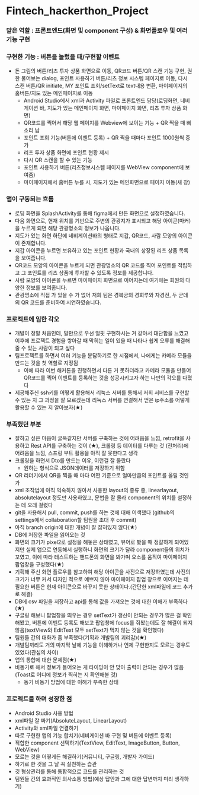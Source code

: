 # Fintech_hackerthon_Project

### 맡은 역할 : 프론트엔드(화면 및 component 구성) & 화면플로우 및 여러 기능 구현
### 구현한 기능 : 버튼을 눌렀을 때/구현할 이벤트 
- 돈 그림의 버튼/리츠 투자 상품 화면으로 이동, QR코드 버튼/QR 스캔 기능 구현, 권한 물어보는 dialog, 포인트 사용하기 버튼/리츠 정보 시스템 페이지로 이동, 다시 스캔 버튼/QR initiate, MY 포인트 조회/setText로 text내용 변환, 마이페이지의 홈버튼/지도 있는 메인페이지로 이동
    - Android Studio에서 xml과 Activity 파일로 프론트엔드 담당(로딩화면, 네비게이션 바, 지도가 있는 메인페이지 화면, 마이페이지 화면, 리츠 투자 상품 화면)
    - QR코드를 찍어서 해당 웹 페이지를 Webview에 보이는 기능 + QR 찍을 때 삐 소리 남
    - 포인트 조회 기능(버튼에 이벤트 등록) + QR 찍을 때마다 포인트 1000원씩 증가
    - 리츠 투자 상품 화면에 포인트 현황 제시
    - 다시 QR 스캔을 할 수 있는 기능
    - 포인트 사용하기 버튼(리츠정보시스템 페이지를 WebView component에 보여줌)
    - 마이페이지에서 홈버튼 누를 시, 지도가 있는 메인화면으로 페이지 이동(새 창)

### 앱이 구동되는 흐름
- 로딩 화면을 SplashActivity를 통해 figma에서 만든 화면으로 설정하였습니다.
- 다음 화면으로, 현재 위치를 기반으로 주변의 관광지가 표시되고 해당 아이콘(마커)을 누르게 되면 해당 관광명소의 정보가 나옵니다. 
- 지도가 있는 화면 하단에 네비게이션바의 형태로 지갑, QR코드, 사람 모양의 아이콘이 존재합니다.
- 지갑 아이콘을 누르면 보유하고 있는 포인트 현황과 국내의 상장된 리츠 상품 목록을 보여줍니다.
- QR코드 모양의 아이콘을 누르게 되면 관광명소의 QR 코드를 찍어 포인트를 적립하고 그 포인트를 리츠 상품에 투자할 수 있도록 정보를 제공합니다.
- 사람 모양의 아이콘을 누르면 마이페이지 화면으로 이어지는데 여기에는 회원의 다양한 정보를 보여줍니다.
- 관광명소에 직접 가 있을 수 가 없어 저희 팀은 경복궁의 경회루와 자경전, 두 군데의 QR 코드를 준비하여 시연하였습니다.

### 프로젝트에 임한 각오
- 개발이 정말 처음인데, 말만으로 우선 얼핏 구현하시는 거 같아서 대단함을 느꼈고 이후에 프로젝트 경험을 쌓아갈 때
막히는 일이 있을 때 나타나 쉽게 오류를 해결해 줄 수 있는 사람이 되고 싶다
- 팀프로젝트를 하면서 여러 기능을 분담하기로 한 시점에서, 나에게는 카메라 모듈을 만드는 것을 첫 역할로 지정됨
    - 이에 따라 이번 해커톤을 진행하면서 다른 거 못하더라고 카메라 모듈을 만들어 QR코드를 찍어 이벤트를 등록하는 것을 성공시키고자 하는 나만의 각오를 다졌다
- 제공해주신 ssh키를 어떻게 활용해서 리눅스 서버를 통해서 저희 서비스를 구현할 수 있는 지 그 과정을 잘 모르겠는데 리눅스 서버를 
연결해서 얻은 ip주소를 어떻게 활용할 수 있는 지 알아보자(★)

### 부족했던 부분
- 잘하고 싶은 마음이 굴뚝같지만 서버를 구축하는 것에 어려움을 느낌, retrofit을 사용하고 Rest API를 구축하는 것이 (★), 크롤링 등 데이터를 다루는 것
(전처리)에 어려움을 느낌, 스프링 부트 활용을 아직 잘 못한다고 생각
- 크롤링을 하면서 Dto를 만드는 이유, 이런걸 잘 몰랐다
    - 원하는 형식으로 JSON데이터를 저장하기 위함
- QR 리더기에서 QR을 찍을 때 마다 어떤 기준으로 얼마만큼의 포인트를 올릴 것인 가
- xml 조작법에 아직 익숙하지 않아서 사용한 layout의 종류 중, linearlayout, absolutelayout 정도만 사용하였고, 문법을 잘 몰라 component의 위치를 설정하는 데 오래 걸렸다
- git을 사용해서 pull, commit, push를 하는 것에 대해 어색했다 (github의 settings에서 collaboration할 팀원을 초대 후 commit)
- 아직 branch origin에 대한 개념이 잘 잡혀있지 않다(★)
- DB에 저장한 파일을 읽어오는 것
- 화면의 크기가 pixel2로 설정을 해놓은 상태였고, 뷰어로 봤을 때 정갈하게 되어있지만 실제 앱으로 연동해서 실행하니 화면의 크기가 달라 component들의 위치가 꼬였고, 이에 따라 테스트하는 핸드폰의 화면을 봐가며 요소를 움직여 마이페이지 팝업창을 구성했다(★)
- 기획해 주신 화면 플로우를 참고하여 해당 아이콘을 사진으로 저장하였는데 사진의 크기가 너무 커서 디자인 적으로 예쁘지 않아 마이페이지 팝업 창으로 이어지는 데 필요한 버튼은 현재 아이콘으로 바꾸지 못한 상태이다.(간단한 xml파일에 코드 추가로 해결)
- DB에 csv 파일을 저장하고 api를 통해 값을 가져오는 것에 대한 이해가 부족하다(★)
- 구글링 해보니 팝업창을 띄우는 경우 setText가 갱신이 안되는 경우가 많은 걸 확인해봤고, 버튼에 이벤트 등록도 해보고 팝업창에 focus를 줘봤는데도
잘 해결이 되지 않음(textView와 EditText 모두 setText가 먹지 않는 것을 확인했다)
- 팀원들 간의 대화가 좀 부족했다(기획과 개발팀의 괴리감)(★)
- 개발팀끼리도 거의 마지막 날에 기능을 이해하거나 언제 구현한지도 모르는 경우도 있었다(관심의 차이)
- 앱의 통합에 대한 문제점(★)
- 비동기로 해서 정보가 들어오는 게 타이밍이 안 맞아 출력이 안되는 경우가 많음(Toast로 어디에 정보가 찍히는 지 확인해볼 것)
    - 동기 비동기 방법에 대한 이해가 부족한 상태
    
### 프로젝트를 하며 성장한 점
- Android Studio 사용 방법
- xml파일 잘 짜기(AbsoluteLayout, LinearLayout)
- Activity와 xml파일 연결하기
- 따로 구현한 앱의 기능 합치기(네비게이션 바 구현 및 버튼에 이벤트 등록)
- 적합한 component 선택하기(TextView, EditText, ImageButton, Button, WebView)
- 모르는 것을 어떻게든 해결하기(커뮤니티, 구글링, 개발자 가이드)
- 하기로 한 것을 그 날 꼭 실천하는 습관
- 깃 형상관리를 통해 통합적으로 코드를 관리하는 것
- 팀원들 간의 효과적인 의사소통 방법(예상 답안과 그에 대한 답변까지 미리 생각하기)
